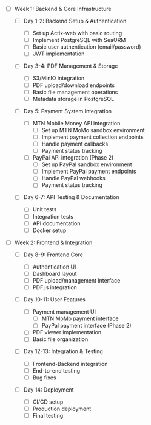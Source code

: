 - [ ] Week 1: Backend & Core Infrastructure

  - [ ] Day 1-2: Backend Setup & Authentication

    - [ ] Set up Actix-web with basic routing
    - [ ] Implement PostgreSQL with SeaORM
    - [ ] Basic user authentication (email/password)
    - [ ] JWT implementation

  - [ ] Day 3-4: PDF Management & Storage

    - [ ] S3/MinIO integration
    - [ ] PDF upload/download endpoints
    - [ ] Basic file management operations
    - [ ] Metadata storage in PostgreSQL

  - [ ] Day 5: Payment System Integration

    - [ ] MTN Mobile Money API integration
      - [ ] Set up MTN MoMo sandbox environment
      - [ ] Implement payment collection endpoints
      - [ ] Handle payment callbacks
      - [ ] Payment status tracking
    - [ ] PayPal API integration (Phase 2)
      - [ ] Set up PayPal sandbox environment
      - [ ] Implement PayPal payment endpoints
      - [ ] Handle PayPal webhooks
      - [ ] Payment status tracking

  - [ ] Day 6-7: API Testing & Documentation

    - [ ] Unit tests
    - [ ] Integration tests
    - [ ] API documentation
    - [ ] Docker setup

- [ ] Week 2: Frontend & Integration

  - [ ] Day 8-9: Frontend Core

    - [ ] Authentication UI
    - [ ] Dashboard layout
    - [ ] PDF upload/management interface
    - [ ] PDF.js integration

  - [ ] Day 10-11: User Features

    - [ ] Payment management UI
      - [ ] MTN MoMo payment interface
      - [ ] PayPal payment interface (Phase 2)
    - [ ] PDF viewer implementation
    - [ ] Basic file organization

  - [ ] Day 12-13: Integration & Testing

    - [ ] Frontend-Backend integration
    - [ ] End-to-end testing
    - [ ] Bug fixes

  - [ ] Day 14: Deployment
    - [ ] CI/CD setup
    - [ ] Production deployment
    - [ ] Final testing
